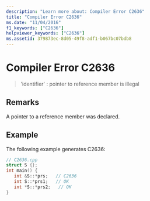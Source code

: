 ```yaml
---
description: "Learn more about: Compiler Error C2636"
title: "Compiler Error C2636"
ms.date: "11/04/2016"
f1_keywords: ["C2636"]
helpviewer_keywords: ["C2636"]
ms.assetid: 379873ec-8d05-49f8-adf1-b067bc07bdb8
---
```

# Compiler Error C2636

> 'identifier' : pointer to reference member is illegal

## Remarks

A pointer to a reference member was declared.

## Example

The following example generates C2636:

```cpp
// C2636.cpp
struct S {};
int main() {
   int &S::*prs;   // C2636
   int S::*prs1;   // OK
   int *S::*prs2;   // OK
}
```
